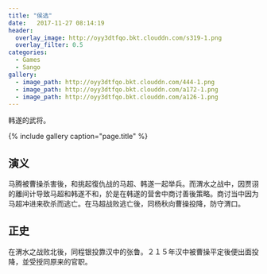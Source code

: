 ```yaml
---
title: "侯选"
date:   2017-11-27 08:14:19
header:
  overlay_image: http://oyy3dtfqo.bkt.clouddn.com/s319-1.png
  overlay_filter: 0.5
categories:
  - Games
  - Sango
gallery:
  - image_path: http://oyy3dtfqo.bkt.clouddn.com/444-1.png
  - image_path: http://oyy3dtfqo.bkt.clouddn.com/a172-1.png
  - image_path: http://oyy3dtfqo.bkt.clouddn.com/a126-1.png
---
```


韩遂的武将。

{% include gallery caption="page.title" %}

## 演义

马腾被曹操杀害後，和挑起復仇战的马超、韩遂一起举兵。而渭水之战中，因贾诩的離间计导致马超和韩遂不和，於是在韩遂的营舍中商讨善後策略。商讨当中因为马超冲进来砍杀而逃亡。在马超战败逃亡後，同杨秋向曹操投降，防守渭口。

## 正史

在渭水之战败北後，同程银投靠汉中的张鲁。２１５年汉中被曹操平定後便出面投降，並受授同原来的官职。
